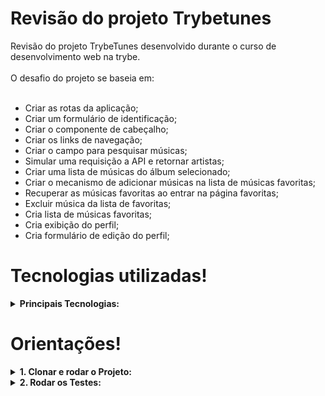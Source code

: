 # Revisão do projeto Trybetunes

Revisão do projeto TrybeTunes desenvolvido durante o curso de desenvolvimento web na trybe. </br></br> O desafio do projeto se baseia em:</br></br>

 - Criar as rotas da aplicação;
 - Criar um formulário de identificação;
 - Criar o componente de cabeçalho;
 - Criar os links de navegação;
 - Criar o campo para pesquisar músicas;
 - Simular uma requisição a API e retornar artistas;
 - Criar uma lista de músicas do álbum selecionado;
 - Criar o mecanismo de adicionar músicas na lista de músicas favoritas;
 - Recuperar as músicas favoritas ao entrar na página favoritas;
 - Excluir música da lista de favoritas;
 - Cria lista de músicas favoritas;
 - Cria exibição do perfil;
 - Cria formulário de edição do perfil;

# Tecnologias utilizadas!

 <details>
   <summary>
     <strong>Principais Tecnologias:
   </summary>

1.  [React](https://react.dev/)
2.  [React Testing Library](https://testing-library.com/docs/react-testing-library/intro)
3.  [Jest](https://jestjs.io/pt-BR/)
4.  [TypeScript](https://www.typescriptlang.org/)
5.  [CSS](https://developer.mozilla.org/pt-BR/docs/Web/CSS)

 </details>

 # Orientações!

 <details>
   <summary>
     <strong>1. Clonar e rodar o Projeto:
   </summary> 
 
 ```
  git clone git@github.com:ezioborges/trybetunes-review-ts.git
  cd trybetunes-review-ts
  npm install
  npm run dev
```

 </details>

  <details>
   <summary>
     <strong> 2. Rodar os Testes:
   </summary> 
 
 2. Rodar os Testes:
    - `npm run test`
   
</details>


